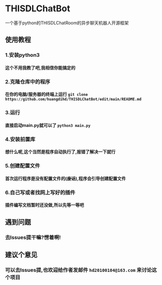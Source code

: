 # THISDLChatBot  
一个基于python的THISDLChatRoom的异步聊天机器人开源框架  
## 使用教程  
### 1.安装python3
#### 这个不用我教了吧,我相信你能搞定的  
### 2.克隆仓库中的程序
#### 在你的电脑/服务器的终端上运行 `git clone https://github.com/huangdihd/THISDLChatBot/edit/main/README.md`
### 3.运行
#### 直接启动main.py就可以了 `python3 main.py`
### 4.安装前置库
#### 想什么呢,这个当然是程序自动执行了,报错了解决一下就行
### 5.创建配置文件
#### 首次运行程序是没有配置文件的(~~废话~~),程序会引导创建配置文件
### 6.自己写或者找网上写好的插件
#### 插件编写文档暂时还没做,所以先等一等吧
## 遇到问题
### 去Issues提干嘛?愣着啊!
## 建议个意见
### 可以去Issues提,也欢迎给作者发邮件 `hd20100104@163.com` 来讨论这个项目
